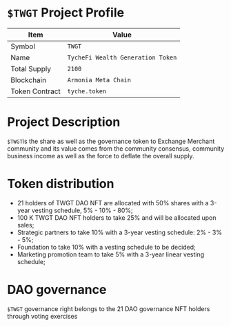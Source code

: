# `$TWGT` Project Profile

|Item | Value|
|--|--|
| Symbol | `TWGT` |
| Name | `TycheFi Wealth Generation Token` |
| Total Supply | `2100` |
| Blockchain | `Armonia Meta Chain`|
| Token Contract | `tyche.token` |

# Project Description
`$TWGT`is the share as well as the governance token to Exchange Merchant community and its value comes from the community consensus, community business income as well as the force to deflate the overall supply.

# Token distribution

* 21 holders of TWGT DAO NFT are allocated with 50% shares with a 3-year vesting schedule, 5% - 10% - 80%;
* 100 K TWGT DAO NFT holders to take 25% and will be allocated upon sales;
* Strategic partners to take 10% with a 3-year vesting schedule: 2% - 3% - 5%;
* Foundation to take 10% with a vesting schedule to be decided;
* Marketing promotion team to take 5% with a 3-year linear vesting schedule;
  
# DAO governance

`$TWGT` governance right belongs to the 21 DAO governance NFT holders through voting exercises